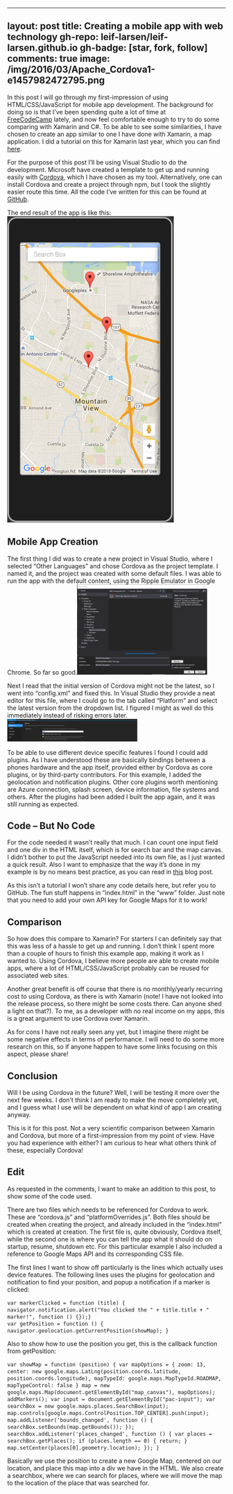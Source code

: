 
---
layout: post
title: Creating a mobile app with web technology
gh-repo: leif-larsen/leif-larsen.github.io
gh-badge: [star, fork, follow]
comments: true
image: /img/2016/03/Apache_Cordova1-e1457982472795.png
---
    
    
In this post I will go through my first-impression of using HTML/CSS/JavaScript for mobile app development. The background for doing so is that I’ve been spending quite a lot of time at [FreeCodeCamp](http://freecodecamp.com) lately, and now feel comfortable enough to try to do some comparing with Xamarin and C#. To be able to see some similarities, I have chosen to create an app similar to one I have done with Xamarin, a map application. I did a tutorial on this for Xamarin last year, which you can find [here](http://leiflarsen.org/?s=mapkit).

For the purpose of this post I’ll be using Visual Studio to do the development. Microsoft have created a template to get up and running easily with [Cordova](https://cordova.apache.org/), which I have chosen as my tool. Alternatively, one can install Cordova and create a project through npm, but I took the slightly easier route this time. All the code I’ve written for this can be found at [GitHub](https://github.com/leif-larsen/Mobile-HTML-Test-App).

The end result of the app is like this:  
[![Mobile app with Cordova end result](/img/2016/03/droidresult.png?fit=384%2C706)](/img/2016/03/droidresult.png)


## Mobile App Creation

The first thing I did was to create a new project in Visual Studio, where I selected “Other Languages” and chose Cordova as the project template. I named it, and the project was created with some default files. I was able to run the app with the default content, using the Ripple Emulator in Google Chrome. So far so good.[![Create new Cordova project in Visual Studio](/img/2016/03/NewProject-300x208.png?fit=300%2C208)](/img/2016/03/NewProject.png)

Next I read that the initial version of Cordova might not be the latest, so I went into “config.xml” and fixed this. In Visual Studio they provide a neat editor for this file, where I could go to the tab called “Platform” and select the latest version from the dropdown list. I figured I might as well do this immediately instead of risking errors later.  
[![Update to latest Cordova Version](/img/2016/03/LatestVersion-300x52.png?fit=300%2C52)](/img/2016/03/LatestVersion.png)

To be able to use different device specific features I found I could add plugins. As I have understood these are basically bindings between a phones hardware and the app itself, provided either by Cordova as core plugins, or by third-party contributors. For this example, I added the geolocation and notification plugins. Other core plugins worth mentioning are Azure connection, splash screen, device information, file systems and others. After the plugins had been added I built the app again, and it was still running as expected.


## Code – But No Code

For the code needed it wasn’t really that much. I can count one input field and one div in the HTML itself, which is for search bar and the map canvas. I didn’t bother to put the JavaScript needed into its own file, as I just wanted a quick result. Also I want to emphasize that the way it’s done in my example is by no means best practice, as you can read in [this](https://codingwithspike.wordpress.com/2014/08/13/loading-google-maps-in-cordova-the-right-way/) blog post.

As this isn’t a tutorial I won’t share any code details here, but refer you to GitHub. The fun stuff happens in “index.html” in the “www” folder. Just note that you need to add your own API key for Google Maps for it to work!


## Comparison

So how does this compare to Xamarin? For starters I can definitely say that this was less of a hassle to get up and running. I don’t think I spent more than a couple of hours to finish this example app, making it work as I wanted to. Using Cordova, I believe more people are able to create mobile apps, where a lot of HTML/CSS/JavaScript probably can be reused for associated web sites.

Another great benefit is off course that there is no monthly/yearly recurring cost to using Cordova, as there is with Xamarin (note! I have not looked into the release process, so there might be some costs there. Can anyone shed a light on that?). To me, as a developer with no real income on my apps, this is a great argument to use Cordova over Xamarin.

As for cons I have not really seen any yet, but I imagine there might be some negative effects in terms of performance. I will need to do some more research on this, so if anyone happen to have some links focusing on this aspect, please share!


## Conclusion

Will I be using Cordova in the future? Well, I will be testing it more over the next few weeks. I don’t think I am ready to make the move completely yet, and I guess what I use will be dependent on what kind of app I am creating anyway.

This is it for this post. Not a very scientific comparison between Xamarin and Cordova, but more of a first-impression from my point of view. Have you had experience with either? I am curious to hear what others think of these, especially Cordova!


## Edit

As requested in the comments, I want to make an addition to this post, to show some of the code used.

There are two files which needs to be referenced for Cordova to work. These are “cordova.js” and “platformOverrides.js”. Both files should be created when creating the project, and already included in the “index.html” which is created at creation. The first file is, quite obviously, Cordova itself, while the second one is where you can tell the app what it should do on startup, resume, shutdown etc. For this particular example I also included a reference to Google Maps API and its corresponding CSS file.

The first lines I want to show off particularly is the lines which actually uses device features. The following lines uses the plugins for geolocation and notification to find your position, and popup a notification if a marker is clicked:
```language-javascript
var markerClicked = function (title) { 
navigator.notification.alert("You clicked the " + title.title + " marker!", function () {});} 
var getPosition = function () { navigator.geolocation.getCurrentPosition(showMap); }
```

Also to show how to use the position you get, this is the callback function from getPosition:

```language-javascript
var showMap = function (position) { var mapOptions = { zoom: 13, center: new google.maps.LatLng(position.coords.latitude, position.coords.longitude), mapTypeId: google.maps.MapTypeId.ROADMAP, mapTypeControl: false } map = new google.maps.Map(document.getElementById("map_canvas"), mapOptions); addMarkers(); var input = document.getElementById("pac-input"); var searchBox = new google.maps.places.SearchBox(input); map.controls[google.maps.ControlPosition.TOP_CENTER].push(input); map.addListener('bounds_changed', function () { searchBox.setBounds(map.getBounds()); }); searchBox.addListener('places_changed', function () { var places = searchBox.getPlaces(); if (places.length == 0) { return; } map.setCenter(places[0].geometry.location); }); }
```
Basically we use the position to create a new Google Map, centered on our location, and place this map into a div we have in the HTML. We also create a searchbox, where we can search for places, where we will move the map to the location of the place that was searched for.


